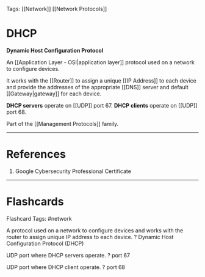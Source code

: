 Tags: [[Network]] [[Network Protocols]]
# DHCP

**Dynamic Host Configuration Protocol**

An [[Application Layer - OSI|application layer]] protocol used on a network to configure devices.

It works with the [[Router]] to assign a unique [[IP Address]] to each device and provide the addresses of the appropriate [[DNS]] server and default [[Gateway|gateway]] for each device.

**DHCP servers** operate on [[UDP]] port 67.
**DHCP clients** operate on [[UDP]] port 68.

Part of the [[Management Protocols]] family.

---
# References

1. Google Cybersecurity Professional Certificate

---
# Flashcards

Flashcard Tags: #network 

A protocol used on a network to configure devices and works with the router to assign unique IP address to each device.
?
Dynamic Host Configuration Protocol (DHCP)
<!--SR:!2024-05-03,1,230-->

UDP port where DHCP servers operate.
?
port 67
<!--SR:!2024-05-03,1,226-->

UDP port where DHCP client operate.
?
port 68
<!--SR:!2024-05-03,1,230-->
